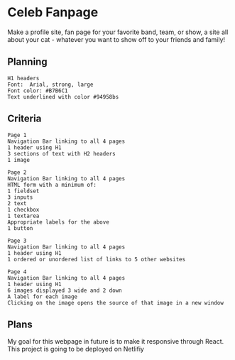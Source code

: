 # Celeb Fanpage
Make a profile site, fan page for your favorite band, team, or show, a site all about your cat - whatever you want to show off to your friends and family!

## Planning 
```
H1 headers
Font:  Arial, strong, large
Font color: #B7B6C1
Text underlined with color #94958bs
```
## Criteria
```
Page 1
Navigation Bar linking to all 4 pages
1 header using H1
3 sections of text with H2 headers
1 image

Page 2
Navigation Bar linking to all 4 pages
HTML form with a minimum of:
1 fieldset
3 inputs
2 text
1 checkbox
1 textarea
Appropriate labels for the above
1 button

Page 3
Navigation Bar linking to all 4 pages
1 header using H1
1 ordered or unordered list of links to 5 other websites

Page 4
Navigation Bar linking to all 4 pages
1 header using H1
6 images displayed 3 wide and 2 down
A label for each image
Clicking on the image opens the source of that image in a new window
```

## Plans

My goal for this webpage in future is to make it responsive through React. This project is going to be deployed on Netlifiy